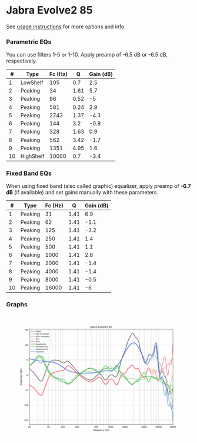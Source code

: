 # Jabra Evolve2 85
See [usage instructions](https://github.com/jaakkopasanen/AutoEq#usage) for more options and info.

### Parametric EQs
You can use filters 1-5 or 1-10. Apply preamp of -6.5 dB or -6.5 dB, respectively.

|   # | Type      |   Fc (Hz) |    Q |   Gain (dB) |
|-----|-----------|-----------|------|-------------|
|   1 | LowShelf  |       105 | 0.7  |         2.5 |
|   2 | Peaking   |        34 | 1.61 |         5.7 |
|   3 | Peaking   |        96 | 0.52 |        -5   |
|   4 | Peaking   |       581 | 0.24 |         2.9 |
|   5 | Peaking   |      2743 | 1.37 |        -4.3 |
|   6 | Peaking   |       144 | 3.2  |        -0.9 |
|   7 | Peaking   |       328 | 1.63 |         0.9 |
|   8 | Peaking   |       562 | 3.42 |        -1.7 |
|   9 | Peaking   |      1351 | 4.95 |         1.6 |
|  10 | HighShelf |     10000 | 0.7  |        -3.4 |

### Fixed Band EQs
When using fixed band (also called graphic) equalizer, apply preamp of **-6.7 dB** (if available) and set gains manually with these parameters.

|   # | Type    |   Fc (Hz) |    Q |   Gain (dB) |
|-----|---------|-----------|------|-------------|
|   1 | Peaking |        31 | 1.41 |         6.9 |
|   2 | Peaking |        62 | 1.41 |        -1.1 |
|   3 | Peaking |       125 | 1.41 |        -3.2 |
|   4 | Peaking |       250 | 1.41 |         1.4 |
|   5 | Peaking |       500 | 1.41 |         1.1 |
|   6 | Peaking |      1000 | 1.41 |         2.8 |
|   7 | Peaking |      2000 | 1.41 |        -1.4 |
|   8 | Peaking |      4000 | 1.41 |        -1.4 |
|   9 | Peaking |      8000 | 1.41 |        -0.5 |
|  10 | Peaking |     16000 | 1.41 |        -6   |

### Graphs
![](./Jabra%20Evolve2%2085.png)
